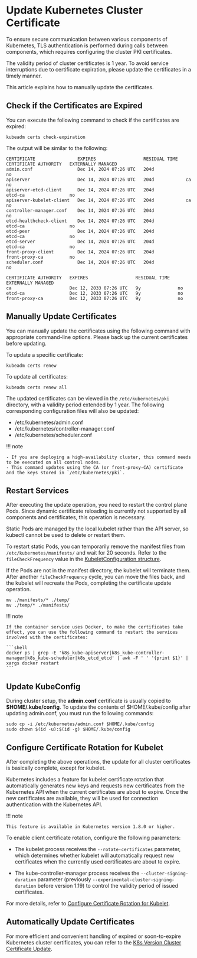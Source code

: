 # Update Kubernetes Cluster Certificate

To ensure secure communication between various components of Kubernetes, TLS authentication is performed during calls between components, which requires configuring the cluster PKI certificates.

The validity period of cluster certificates is 1 year. To avoid service interruptions due to certificate expiration, please update the certificates in a timely manner.

This article explains how to manually update the certificates.

## Check if the Certificates are Expired

You can execute the following command to check if the certificates are expired:

```shell
kubeadm certs check-expiration
```

The output will be similar to the following:

```output
CERTIFICATE                EXPIRES                  RESIDUAL TIME   CERTIFICATE AUTHORITY   EXTERNALLY MANAGED
admin.conf                 Dec 14, 2024 07:26 UTC   204d                                    no      
apiserver                  Dec 14, 2024 07:26 UTC   204d            ca                      no      
apiserver-etcd-client      Dec 14, 2024 07:26 UTC   204d            etcd-ca                 no      
apiserver-kubelet-client   Dec 14, 2024 07:26 UTC   204d            ca                      no      
controller-manager.conf    Dec 14, 2024 07:26 UTC   204d                                    no      
etcd-healthcheck-client    Dec 14, 2024 07:26 UTC   204d            etcd-ca                 no      
etcd-peer                  Dec 14, 2024 07:26 UTC   204d            etcd-ca                 no      
etcd-server                Dec 14, 2024 07:26 UTC   204d            etcd-ca                 no      
front-proxy-client         Dec 14, 2024 07:26 UTC   204d            front-proxy-ca          no      
scheduler.conf             Dec 14, 2024 07:26 UTC   204d                                    no      

CERTIFICATE AUTHORITY   EXPIRES                  RESIDUAL TIME   EXTERNALLY MANAGED
ca                      Dec 12, 2033 07:26 UTC   9y              no      
etcd-ca                 Dec 12, 2033 07:26 UTC   9y              no      
front-proxy-ca          Dec 12, 2033 07:26 UTC   9y              no      
```

## Manually Update Certificates

You can manually update the certificates using the following command with appropriate command-line options. Please back up the current certificates before updating.

To update a specific certificate:

```shell
kubeadm certs renew
```

To update all certificates:

```shell
kubeadm certs renew all
```

The updated certificates can be viewed in the `/etc/kubernetes/pki` directory, with a validity period extended by 1 year. The following corresponding configuration files will also be updated:

- /etc/kubernetes/admin.conf
- /etc/kubernetes/controller-manager.conf
- /etc/kubernetes/scheduler.conf

!!! note

    - If you are deploying a high-availability cluster, this command needs to be executed on all control nodes.
    - This command updates using the CA (or front-proxy-CA) certificate and the keys stored in `/etc/kubernetes/pki`.

## Restart Services

After executing the update operation, you need to restart the control plane Pods. Since dynamic certificate reloading is currently not supported by all components and certificates, this operation is necessary.

Static Pods are managed by the local kubelet rather than the API server, so kubectl cannot be used to delete or restart them.

To restart static Pods, you can temporarily remove the manifest files from `/etc/kubernetes/manifests/` and wait for 20 seconds. Refer to the `fileCheckFrequency` value in the [KubeletConfiguration structure](https://kubernetes.io/docs/reference/config-api/kubelet-config.v1beta1/).

If the Pods are not in the manifest directory, the kubelet will terminate them. After another `fileCheckFrequency` cycle, you can move the files back, and the kubelet will recreate the Pods, completing the certificate update operation.

```shell
mv ./manifests/* ./temp/
mv ./temp/* ./manifests/
```

!!! note

    If the container service uses Docker, to make the certificates take effect, you can use the following command to restart the services involved with the certificates:
    
    ```shell
    docker ps | grep -E 'k8s_kube-apiserver|k8s_kube-controller-manager|k8s_kube-scheduler|k8s_etcd_etcd' | awk -F ' ' '{print $1}' | xargs docker restart
    ```

## Update KubeConfig

During cluster setup, the **admin.conf** certificate is usually copied to **$HOME/.kube/config**. To update the contents of $HOME/.kube/config after updating admin.conf, you must run the following commands:

```shell
sudo cp -i /etc/kubernetes/admin.conf $HOME/.kube/config
sudo chown $(id -u):$(id -g) $HOME/.kube/config
```

## Configure Certificate Rotation for Kubelet

After completing the above operations, the update for all cluster certificates is basically complete, except for kubelet.

Kubernetes includes a feature for kubelet certificate rotation that automatically generates new keys and requests new certificates from the Kubernetes API when the current certificates are about to expire. Once the new certificates are available, they will be used for connection authentication with the Kubernetes API.

!!! note

    This feature is available in Kubernetes version 1.8.0 or higher.

To enable client certificate rotation, configure the following parameters:

- The kubelet process receives the `--rotate-certificates` parameter, which determines whether kubelet will automatically request new certificates when the currently used certificates are about to expire.

- The kube-controller-manager process receives the `--cluster-signing-duration` parameter (previously `--experimental-cluster-signing-duration` before version 1.19) to control the validity period of issued certificates.

For more details, refer to [Configure Certificate Rotation for Kubelet](https://kubernetes.io/docs/tasks/tls/certificate-rotation/).

## Automatically Update Certificates

For more efficient and convenient handling of expired or soon-to-expire Kubernetes cluster certificates, you can refer to the [K8s Version Cluster Certificate Update](https://github.com/yuyicai/update-kube-cert/blob/master/README.md).
